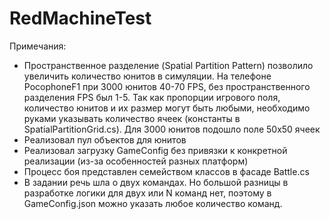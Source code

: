 # RedMachineTest

Примечания:
- Пространственное разделение (Spatial Partition Pattern) позволило увеличить количество юнитов в симуляции. На телефоне PocophoneF1 при 3000 юнитов 40-70 FPS, без пространственного разделения FPS был 1-5. Так как пропорции игрового поля, количество юнитов и их размер могут быть любыми, необходимо руками указывать количество ячеек (константы в SpatialPartitionGrid.cs). Для 3000 юнитов подошло поле 50х50 ячеек
- Реализовал пул объектов для юнитов
- Реализовал загрузку GameConfig без привязки к конкретной реализации (из-за особенностей разных платформ)
- Процесс боя представлен семейством классов в фасаде Battle.cs
- В задании речь шла о двух командах. Но большой разницы в разработке логики для двух или N команд нет, поэтому в GameConfig.json можно указать любое количество команд.
